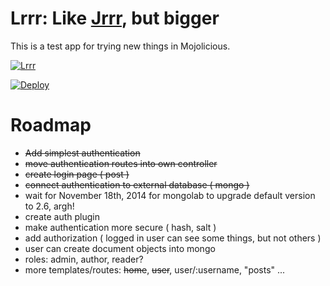 # Lrrr: Like [Jrrr](https://github.com/davemenninger/jrrr), but bigger

This is a test app for trying new things in Mojolicious.

[![Lrrr](http://img4.wikia.nocookie.net/__cb20130329124434/en.futurama/images/c/c5/Lurr.png)](http://theinfosphere.org/Lrrr)


[![Deploy](https://www.herokucdn.com/deploy/button.png)](https://heroku.com/deploy)

# Roadmap

* ~~Add simplest authentication~~
* ~~move authentication routes into own controller~~
* ~~create login page ( post )~~
* ~~connect authentication to external database ( mongo )~~
* wait for November 18th, 2014 for mongolab to upgrade default version to 2.6, argh!
* create auth plugin
* make authentication more secure ( hash, salt )
* add authorization ( logged in user can see some things, but not others )
* user can create document objects into mongo
* roles: admin, author, reader?
* more templates/routes: ~~home~~, ~~user~~, user/:username, "posts" ...
